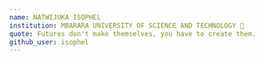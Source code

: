 ```yaml
---
name: NATWIJUKA ISOPHEL
institution: MBARARA UNIVERSITY OF SCIENCE AND TECHNOLOGY 🚩 
quote: Futures don't make themselves, you have to create them.
github_user: isophel
---
```

